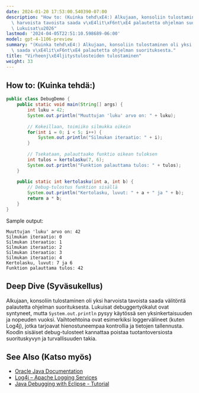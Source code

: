 ```yaml
---
date: 2024-01-20 17:53:00.540390-07:00
description: "How to: (Kuinka tehd\xE4:) Alkujaan, konsoliin tulostaminen oli yksi\
  \ harvoista tavoista saada v\xE4lit\xF6nt\xE4 palautetta ohjelman suorituksesta.\
  \ Lukuisat\u2026"
lastmod: '2024-04-05T22:51:10.598689-06:00'
model: gpt-4-1106-preview
summary: "(Kuinka tehd\xE4:) Alkujaan, konsoliin tulostaminen oli yksi harvoista tavoista\
  \ saada v\xE4lit\xF6nt\xE4 palautetta ohjelman suorituksesta."
title: "Virheenj\xE4ljitystulosteiden tulostaminen"
weight: 33
---
```


## How to: (Kuinka tehdä:)
```java
public class DebugDemo {
    public static void main(String[] args) {
        int luku = 42;
        System.out.println("Muuttujan 'luku' arvo on: " + luku);
        
        // Kokeillaan, toimiiko silmukka oikein
        for(int i = 0; i < 5; i++) {
            System.out.println("Silmukan iteraatio: " + i);
        }
        
        // Tsekataan, palauttaako funktio oikean tuloksen
        int tulos = kertolasku(7, 6);
        System.out.println("Funktion palauttama tulos: " + tulos);
    }
    
    public static int kertolasku(int a, int b) {
        // Debug-tulostus funktion sisällä
        System.out.println("Kertolasku, luvut: " + a + " ja " + b);
        return a * b;
    }
}
```
Sample output:
```
Muuttujan 'luku' arvo on: 42
Silmukan iteraatio: 0
Silmukan iteraatio: 1
Silmukan iteraatio: 2
Silmukan iteraatio: 3
Silmukan iteraatio: 4
Kertolasku, luvut: 7 ja 6
Funktion palauttama tulos: 42
```

## Deep Dive (Syväsukellus)
Alkujaan, konsoliin tulostaminen oli yksi harvoista tavoista saada välitöntä palautetta ohjelman suorituksesta. Lukuisat debuggertyökalut ovat syntyneet, mutta `System.out.println` pysyy käytössä sen yksinkertaisuuden ja nopeuden vuoksi. Vaihtoehtoina ovat esimerkiksi loggervälineet (kuten Log4j), jotka tarjoavat hienostuneempaa kontrollia ja tietojen tallennusta. Koodin sisäiset debug-tulosteet kannattaa poistaa tuotantoversiosta suorituskyvyn ja turvallisuuden takia.

## See Also (Katso myös)
- [Oracle Java Documentation](https://docs.oracle.com/en/java/)
- [Log4j – Apache Logging Services](https://logging.apache.org/log4j/2.x/)
- [Java Debugging with Eclipse - Tutorial](http://www.vogella.com/tutorials/EclipseDebugging/article.html)
